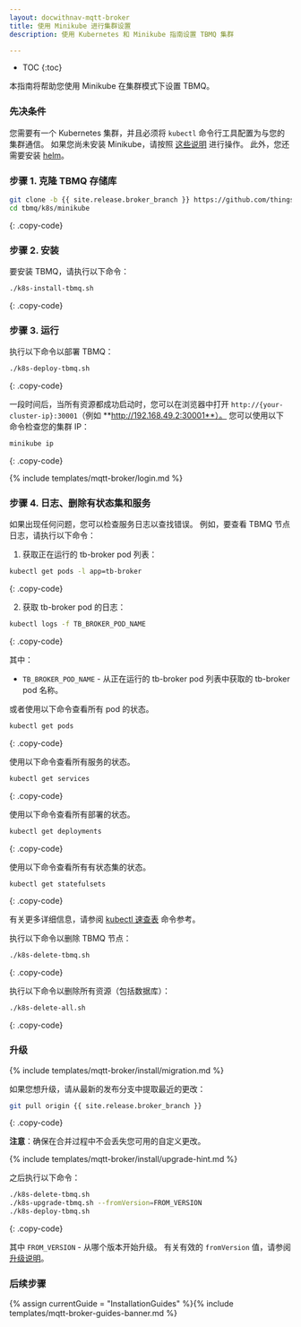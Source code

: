 ```yaml
---
layout: docwithnav-mqtt-broker
title: 使用 Minikube 进行集群设置
description: 使用 Kubernetes 和 Minikube 指南设置 TBMQ 集群

---
```


* TOC
{:toc}

本指南将帮助您使用 Minikube 在集群模式下设置 TBMQ。

### 先决条件

您需要有一个 Kubernetes 集群，并且必须将 `kubectl` 命令行工具配置为与您的集群通信。
如果您尚未安装 Minikube，请按照 [这些说明](https://kubernetes.io/docs/setup/learning-environment/minikube/) 进行操作。
此外，您还需要安装 [helm](https://helm.sh/docs/intro/install/)。

### 步骤 1. 克隆 TBMQ 存储库

```bash
git clone -b {{ site.release.broker_branch }} https://github.com/thingsboard/tbmq.git
cd tbmq/k8s/minikube
```
{: .copy-code}

### 步骤 2. 安装

要安装 TBMQ，请执行以下命令：

```bash
./k8s-install-tbmq.sh
```
{: .copy-code}

### 步骤 3. 运行

执行以下命令以部署 TBMQ：

```bash
./k8s-deploy-tbmq.sh
```
{: .copy-code}

一段时间后，当所有资源都成功启动时，您可以在浏览器中打开 `http://{your-cluster-ip}:30001`（例如 **http://192.168.49.2:30001**）。
您可以使用以下命令检查您的集群 IP：
```bash
minikube ip
```
{: .copy-code}

{% include templates/mqtt-broker/login.md %}

### 步骤 4. 日志、删除有状态集和服务

如果出现任何问题，您可以检查服务日志以查找错误。
例如，要查看 TBMQ 节点日志，请执行以下命令：

1) 获取正在运行的 tb-broker pod 列表：

```bash
kubectl get pods -l app=tb-broker
```
{: .copy-code}

2) 获取 tb-broker pod 的日志：

```bash
kubectl logs -f TB_BROKER_POD_NAME
```
{: .copy-code}

其中：

- `TB_BROKER_POD_NAME` - 从正在运行的 tb-broker pod 列表中获取的 tb-broker pod 名称。

或者使用以下命令查看所有 pod 的状态。
```bash
kubectl get pods
```
{: .copy-code}

使用以下命令查看所有服务的状态。
```bash
kubectl get services
```
{: .copy-code}

使用以下命令查看所有部署的状态。
```bash
kubectl get deployments
```
{: .copy-code}

使用以下命令查看所有有状态集的状态。
```bash
kubectl get statefulsets
```
{: .copy-code}

有关更多详细信息，请参阅 [kubectl 速查表](https://kubernetes.io/docs/reference/kubectl/cheatsheet/) 命令参考。

执行以下命令以删除 TBMQ 节点：

```bash
./k8s-delete-tbmq.sh
```
{: .copy-code}

执行以下命令以删除所有资源（包括数据库）：

```bash
./k8s-delete-all.sh
```
{: .copy-code}

### 升级

{% include templates/mqtt-broker/install/migration.md %}

如果您想升级，请从最新的发布分支中提取最近的更改：

```bash
git pull origin {{ site.release.broker_branch }}
```
{: .copy-code}

**注意**：确保在合并过程中不会丢失您可用的自定义更改。

{% include templates/mqtt-broker/install/upgrade-hint.md %}

之后执行以下命令：

```bash
./k8s-delete-tbmq.sh
./k8s-upgrade-tbmq.sh --fromVersion=FROM_VERSION
./k8s-deploy-tbmq.sh
```
{: .copy-code}

其中 `FROM_VERSION` - 从哪个版本开始升级。
有关有效的 `fromVersion` 值，请参阅 [升级说明](/docs/mqtt-broker/install/upgrade-instructions/)。

### 后续步骤

{% assign currentGuide = "InstallationGuides" %}{% include templates/mqtt-broker-guides-banner.md %}